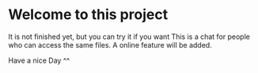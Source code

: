 # Welcome to this project
It is not finished yet, but you can try it if you want
This is a chat for people who can access the same files.
A online feature will be added.

Have a nice Day ^^

